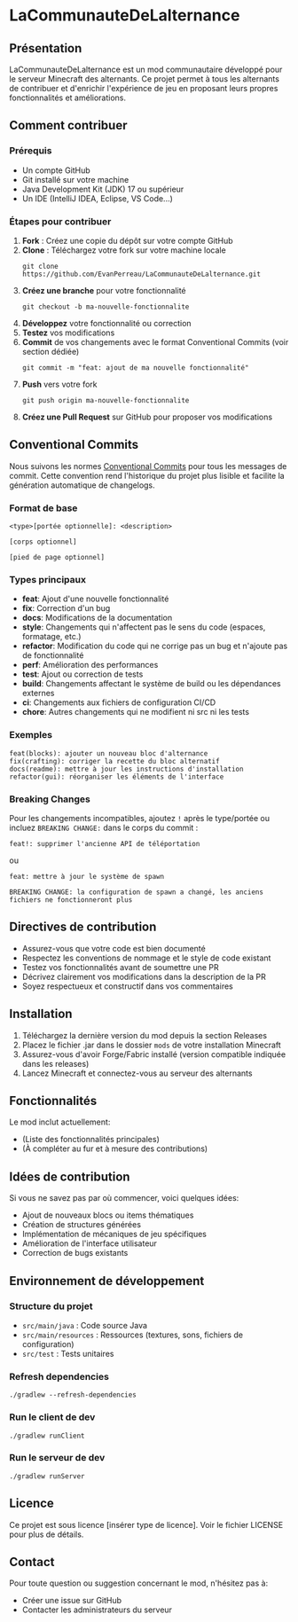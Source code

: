 # LaCommunauteDeLalternance

## Présentation

LaCommunauteDeLalternance est un mod communautaire développé pour le serveur Minecraft des alternants. Ce projet permet à tous les alternants de contribuer et d'enrichir l'expérience de jeu en proposant leurs propres fonctionnalités et améliorations.

## Comment contribuer

### Prérequis
- Un compte GitHub
- Git installé sur votre machine
- Java Development Kit (JDK) 17 ou supérieur
- Un IDE (IntelliJ IDEA, Eclipse, VS Code...)

### Étapes pour contribuer
1. **Fork** : Créez une copie du dépôt sur votre compte GitHub
2. **Clone** : Téléchargez votre fork sur votre machine locale
   ```
   git clone https://github.com/EvanPerreau/LaCommunauteDeLalternance.git
   ```
3. **Créez une branche** pour votre fonctionnalité
   ```
   git checkout -b ma-nouvelle-fonctionnalite
   ```
4. **Développez** votre fonctionnalité ou correction
5. **Testez** vos modifications
6. **Commit** de vos changements avec le format Conventional Commits (voir section dédiée)
   ```
   git commit -m "feat: ajout de ma nouvelle fonctionnalité"
   ```
7. **Push** vers votre fork
   ```
   git push origin ma-nouvelle-fonctionnalite
   ```
8. **Créez une Pull Request** sur GitHub pour proposer vos modifications

## Conventional Commits

Nous suivons les normes [Conventional Commits](https://www.conventionalcommits.org/) pour tous les messages de commit. Cette convention rend l'historique du projet plus lisible et facilite la génération automatique de changelogs.

### Format de base
```
<type>[portée optionnelle]: <description>

[corps optionnel]

[pied de page optionnel]
```

### Types principaux
- **feat**: Ajout d'une nouvelle fonctionnalité
- **fix**: Correction d'un bug
- **docs**: Modifications de la documentation
- **style**: Changements qui n'affectent pas le sens du code (espaces, formatage, etc.)
- **refactor**: Modification du code qui ne corrige pas un bug et n'ajoute pas de fonctionnalité
- **perf**: Amélioration des performances
- **test**: Ajout ou correction de tests
- **build**: Changements affectant le système de build ou les dépendances externes
- **ci**: Changements aux fichiers de configuration CI/CD
- **chore**: Autres changements qui ne modifient ni src ni les tests

### Exemples
```
feat(blocks): ajouter un nouveau bloc d'alternance
fix(crafting): corriger la recette du bloc alternatif
docs(readme): mettre à jour les instructions d'installation
refactor(gui): réorganiser les éléments de l'interface
```

### Breaking Changes
Pour les changements incompatibles, ajoutez `!` après le type/portée ou incluez `BREAKING CHANGE:` dans le corps du commit :
```
feat!: supprimer l'ancienne API de téléportation
```
ou
```
feat: mettre à jour le système de spawn

BREAKING CHANGE: la configuration de spawn a changé, les anciens fichiers ne fonctionneront plus
```

## Directives de contribution

- Assurez-vous que votre code est bien documenté
- Respectez les conventions de nommage et le style de code existant
- Testez vos fonctionnalités avant de soumettre une PR
- Décrivez clairement vos modifications dans la description de la PR
- Soyez respectueux et constructif dans vos commentaires

## Installation

1. Téléchargez la dernière version du mod depuis la section Releases
2. Placez le fichier .jar dans le dossier `mods` de votre installation Minecraft
3. Assurez-vous d'avoir Forge/Fabric installé (version compatible indiquée dans les releases)
4. Lancez Minecraft et connectez-vous au serveur des alternants

## Fonctionnalités

Le mod inclut actuellement:
- (Liste des fonctionnalités principales)
- (À compléter au fur et à mesure des contributions)

## Idées de contribution

Si vous ne savez pas par où commencer, voici quelques idées:
- Ajout de nouveaux blocs ou items thématiques
- Création de structures générées
- Implémentation de mécaniques de jeu spécifiques
- Amélioration de l'interface utilisateur
- Correction de bugs existants

## Environnement de développement

### Structure du projet
- `src/main/java` : Code source Java
- `src/main/resources` : Ressources (textures, sons, fichiers de configuration)
- `src/test` : Tests unitaires

### Refresh dependencies

```
./gradlew --refresh-dependencies
```

### Run le client de dev

```
./gradlew runClient
```

### Run le serveur de dev

```
./gradlew runServer
```

## Licence

Ce projet est sous licence [insérer type de licence]. Voir le fichier LICENSE pour plus de détails.

## Contact

Pour toute question ou suggestion concernant le mod, n'hésitez pas à:
- Créer une issue sur GitHub
- Contacter les administrateurs du serveur